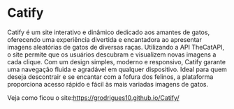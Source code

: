 # Catify
Catify é um site interativo e dinâmico dedicado aos amantes de gatos, oferecendo uma experiência divertida e encantadora ao apresentar imagens aleatórias de gatos de diversas raças. Utilizando a API TheCatAPI, o site permite que os usuários descubram e visualizem novas imagens a cada clique. Com um design simples, moderno e responsivo, Catify garante uma navegação fluida e agradável em qualquer dispositivo. Ideal para quem deseja descontrair e se encantar com a fofura dos felinos, a plataforma proporciona acesso rápido e fácil às mais variadas imagens de gatos.

Veja como ficou o site:https://grodrigues10.github.io/Catify/

